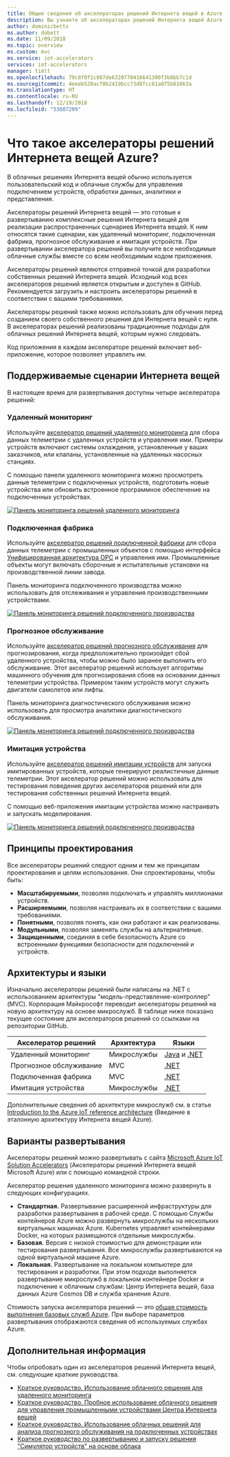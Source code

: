 ```yaml
---
title: Общие сведения об акселераторах решений Интернета вещей в Azure | Документация Майкрософт
description: Вы узнаете об акселераторах решений Интернета вещей Azure. Акселераторы решений Интернета вещей являются полноценными, комплексными, готовыми к развертыванию решениями для Интернета вещей.
author: dominicbetts
ms.author: dobett
ms.date: 11/09/2018
ms.topic: overview
ms.custom: mvc
ms.service: iot-accelerators
services: iot-accelerators
manager: timlt
ms.openlocfilehash: 79c8f0f1c987de6320770416641300f3b8bb7c1d
ms.sourcegitcommit: 4eeeb520acf8b2419bcc73d8fcc81a075b81663a
ms.translationtype: HT
ms.contentlocale: ru-RU
ms.lasthandoff: 12/19/2018
ms.locfileid: "53607209"
---
```

# <a name="what-are-azure-iot-solution-accelerators"></a>Что такое акселераторы решений Интернета вещей Azure?

В облачных решениях Интернета вещей обычно используется пользовательский код и облачные службы для управления подключением устройств, обработки данных, аналитики и представления.

Акселераторы решений Интернета вещей — это готовые к развертыванию комплексные решения Интернета вещей для реализации распространенных сценариев Интернета вещей. К ним относятся такие сценарии, как удаленный мониторинг, подключенная фабрика, прогнозное обслуживание и имитация устройств. При развертывании акселератора решений вы получите все необходимые облачные службы вместе со всем необходимым кодом приложения.

Акселераторы решений являются отправной точкой для разработки собственных решений Интернета вещей. Исходный код всех акселераторов решений является открытым и доступен в GitHub. Рекомендуется загрузить и настроить акселераторы решений в соответствии с вашими требованиями.

Акселераторы решений также можно использовать для обучения перед созданием своего собственного решения для Интернета вещей с нуля. В акселераторах решений реализованы традиционные подходы для облачных решений Интернета вещей, которым нужно следовать.

Код приложения в каждом акселераторе решений включает веб-приложение, которое позволяет управлять им.

## <a name="supported-iot-scenarios"></a>Поддерживаемые сценарии Интернета вещей

В настоящее время для развертывания доступны четыре акселератора решений:

### <a name="remote-monitoring"></a>Удаленный мониторинг

Используйте [акселератор решений удаленного мониторинга](iot-accelerators-remote-monitoring-sample-walkthrough.md) для сбора данных телеметрии с удаленных устройств и управления ими. Примеры устройств включают системы охлаждения, установленные у ваших заказчиков, или клапаны, установленные на удаленных насосных станциях.

С помощью панели удаленного мониторинга можно просмотреть данные телеметрии с подключенных устройств, подготовить новые устройства или обновить встроенное программное обеспечение на подключенных устройствах.

[![Панель мониторинга решений удаленного мониторинга](./media/about-iot-accelerators/rm-dashboard-inline.png)](./media/about-iot-accelerators/rm-dashboard-expanded.png#lightbox)

### <a name="connected-factory"></a>Подключенная фабрика

Используйте [акселератор решений подключенной фабрики](iot-accelerators-connected-factory-sample-walkthrough.md) для сбора данных телеметрии с промышленных объектов с помощью интерфейса [Унифицированная архитектура OPC](https://opcfoundation.org/about/opc-technologies/opc-ua/) и управления ими. Промышленные объекты могут включать сборочные и испытательные установки на производственной линии завода.

Панель мониторинга подключенного производства можно использовать для отслеживания и управления производственными устройствами.

[![Панель мониторинга решений подключенного производства](./media/about-iot-accelerators/cf-dashboard-inline.png)](./media/about-iot-accelerators/cf-dashboard-expanded.png#lightbox)

### <a name="predictive-maintenance"></a>Прогнозное обслуживание

Используйте [акселератор решений прогнозного обслуживания](iot-accelerators-predictive-walkthrough.md) для прогнозирования, когда предположительно произойдет сбой удаленного устройства, чтобы можно было заранее выполнить его обслуживание. Этот акселератор решений использует алгоритмы машинного обучения для прогнозирования сбоев на основании данных телеметрии устройства. Примером таким устройств могут служить двигатели самолетов или лифты.

Панель мониторинга диагностического обслуживания можно использовать для просмотра аналитики диагностического обслуживания.

[![Панель мониторинга решений подключенного производства](./media/about-iot-accelerators/pm-dashboard-inline.png)](./media/about-iot-accelerators/pm-dashboard-expanded.png#lightbox)

### <a name="device-simulation"></a>Имитация устройства

Используйте [акселератор решений имитации устройств](iot-accelerators-device-simulation-overview.md) для запуска имитированных устройств, которые генерируют реалистичные данные телеметрии. Этот акселератор решений можно использовать для тестирования поведения других акселераторов решений или для тестирования собственных решений Интернета вещей.

С помощью веб-приложения имитации устройства можно настраивать и запускать моделирования.

[![Панель мониторинга решений подключенного производства](./media/about-iot-accelerators/ds-dashboard-inline.png)](./media/about-iot-accelerators/ds-dashboard-expanded.png#lightbox)

## <a name="design-principles"></a>Принципы проектирования

Все акселераторы решений следуют одним и тем же принципам проектирования и целям использования. Они спроектированы, чтобы быть:

* **Масштабируемыми**, позволяя подключать и управлять миллионами устройств.
* **Расширяемыми**, позволяя настраивать их в соответствии с вашими требованиями.
* **Понятными**, позволяя понять, как они работают и как реализованы.
* **Модульными**, позволяя заменять службы на альтернативные.
* **Защищенными**, соединяя в себе безопасность Azure со встроенными функциями безопасности для подключений и устройств.

## <a name="architectures-and-languages"></a>Архитектуры и языки

Изначально акселераторы решений были написаны на .NET с использованием архитектуры "модель-представление-контроллер" (MVC). Корпорация Майкрософт переводит акселераторы решений на новую архитектуру на основе микрослужб. В таблице ниже показано текущее состояние для акселераторов решений со ссылками на репозитории GitHub.

| Акселератор решений   | Архитектура  | Языки     |
| ---------------------- | ------------- | ------------- |
| Удаленный мониторинг      | Микрослужбы | [Java](https://github.com/Azure/azure-iot-pcs-remote-monitoring-java) и [.NET](https://github.com/Azure/azure-iot-pcs-remote-monitoring-dotnet) |
| Прогнозное обслуживание | MVC           | [.NET](https://github.com/Azure/azure-iot-predictive-maintenance)          |
| Подключенная фабрика      | MVC           | [.NET](https://github.com/Azure/azure-iot-connected-factory)          |
| Имитация устройства      | Микрослужбы | [.NET](https://github.com/Azure/device-simulation-dotnet)          |

Дополнительные сведения об архитектуре микрослужб см. в статье [Introduction to the Azure IoT reference architecture](iot-accelerators-architecture-overview.md) (Введение в эталонную архитектуру Интернета вещей Azure).

## <a name="deployment-options"></a>Варианты развертывания

Акселераторы решений можно развертывать с сайта [Microsoft Azure IoT Solution Accelerators](https://www.azureiotsolutions.com/Accelerators#) (Акселераторы решений Интернета вещей Microsoft Azure) или с помощью командной строки.

Акселератор решения удаленного мониторинга можно развернуть в следующих конфигурациях.

* **Стандартная.** Развертывание расширенной инфраструктуры для разработки развертывания в рабочей среде. С помощью Службы контейнеров Azure можно развернуть микрослужбы на нескольких виртуальных машинах Azure. Kubernetes управляет контейнерами Docker, на которых размещаются отдельные микрослужбы.
* **Базовая.** Версия с низкой стоимостью для демонстрации или тестирования развертывания. Все микрослужбы развертываются на одной виртуальной машине Azure.
* **Локальная.** Развертывание на локальном компьютере для тестирования и разработки. При этом подходе выполняется развертывание микрослужб в локальном контейнере Docker и подключение к облачным службам: Центр Интернета вещей, база данных Azure Cosmos DB и служба хранения Azure.

Стоимость запуска акселератора решений — это [общая стоимость выполнения базовых служб Azure](https://azure.microsoft.com/pricing). При выборе параметров развертывания отображаются сведения об используемых службах Azure.

## <a name="next-steps"></a>Дополнительная информация

Чтобы опробовать один из акселераторов решений Интернета вещей, см. следующие краткие руководства.

* [Краткое руководство. Использование облачного решения для удаленного мониторинга](quickstart-remote-monitoring-deploy.md)
* [Краткое руководство. Пробное использование облачного решения для управления промышленными устройствами Центра Интернета вещей](quickstart-connected-factory-deploy.md)
* [Краткое руководство. Использование облачных решений для анализа прогнозного обслуживания на подключенных устройствах](quickstart-predictive-maintenance-deploy.md)
* [Краткое руководство по развертыванию и запуску решения "Симулятор устройств" на основе облака](quickstart-device-simulation-deploy.md)
